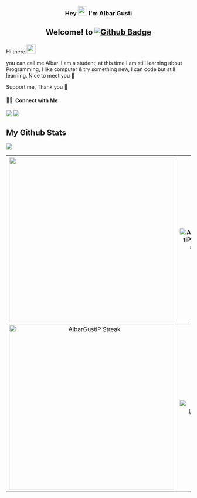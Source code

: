 ### <p align="center">Hey <img src="https://media.giphy.com/media/hvRJCLFzcasrR4ia7z/giphy.gif" width="25"> I'm Albar Gusti</p>

## <p align="center">Welcome! to [![Github Badge](https://img.shields.io/badge/-AlbarGusti-black?style=flat&logo=github&logoColor=white&link=https://github.com/Jieyab89/)](https://github.com/AlbarGustiP)

<p align='left'>Hi there <img src="https://media.giphy.com/media/hvRJCLFzcasrR4ia7z/giphy.gif" width="25"></p>
you can call me Albar. I am a student, at this time I am still learning about Programming, I like computer & try something new, I can code but still learning.
Nice to meet you 😬

<p align='left'>Support me,
Thank you 🤙
 
 #### 🤝🏻 &nbsp;Connect with Me
 
<a href="mailto:agustipamungkas@gmail.com"><img src="https://img.shields.io/badge/-agustipamungkas@gmail.com-D14836?style=flat&logo=Gmail&logoColor=white"/></a>
<a href="https://www.facebook.com/albargusti.pamungkas?mibextid=ZbWKwL"><img src="https://img.shields.io/badge/-@AlbarGusti-1877F2?style=flat&logo=Facebook&logoColor=white"/></a>
 
 ## My Github Stats
![](https://komarev.com/ghpvc/?username=AlbarGustiP&color=dc143c)
 
 <img width="450em" src="https://github-profile-trophy.vercel.app/?username=AlbarGustiP&theme=radical&row=2&column=4&margin-w=10&margin-h=15&no-bg=true)](https://github.com/ryo-ma/github-profile-trophy"> | ![AlbarGustiP github stats](https://github-readme-stats.vercel.app/api?username=AlbarGustiP&show_icons=true&theme=radical)
:-------------------------:|:-------------------------:
<img  width="450em"   src="https://streak-stats.demolab.com?user=AlbarGustiP&theme=radical" alt="AlbarGustiP Streak" /> | [![Top Langs](https://github-readme-stats.vercel.app/api/top-langs/?username=AlbarGustiP&layout=compact&show_icons=true&theme=radical)](https://github.com/AlbarGustiP)

